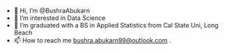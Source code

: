 - 👋 Hi, I’m @BushraAbukarn
- 👀 I’m interested in Data Science 
- 🌱 I’m graduated with a BS in  Applied Statistics from Cal State Uni, Long Beach 
- 📫 How to reach me bushra.abukarn99@outlook.com 
.

<!---
BushraAbukarn/BushraAbukarn is a ✨ special ✨ repository because its `README.md` (this file) appears on your GitHub profile.
You can click the Preview link to take a look at your changes.
--->
